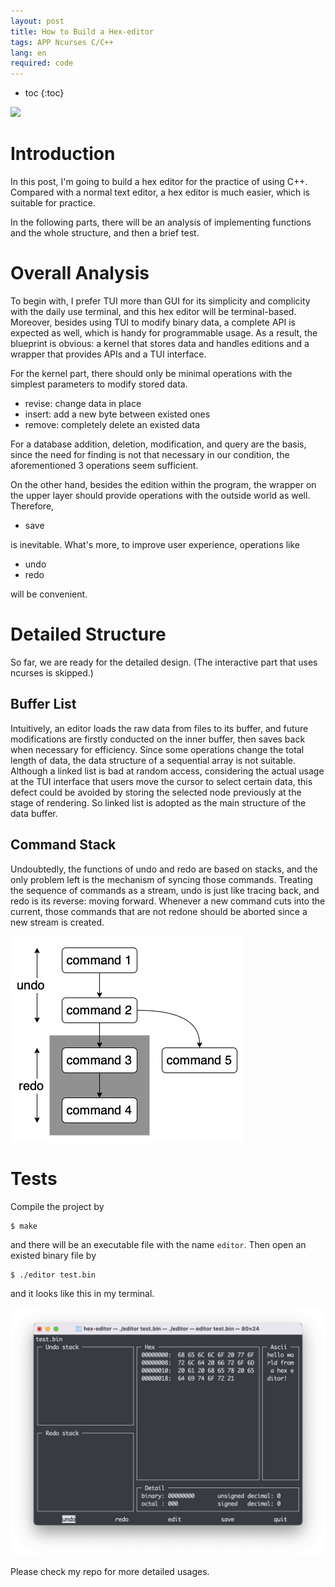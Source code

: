 ```yaml
---
layout: post
title: How to Build a Hex-editor
tags: APP Ncurses C/C++
lang: en
required: code
---
```


- toc
{:toc}

[![](https://github-readme-stats.vercel.app/api/pin/?username=PENG-AO&repo=Hex-editor&show_owner=true)](https://github.com/PENG-AO/Hex-editor)

# Introduction

In this post, I'm going to build a hex editor for the practice of using C++. Compared with a normal text editor, a hex editor is much easier, which is suitable for practice.

In the following parts, there will be an analysis of implementing functions and the whole structure, and then a brief test.

# Overall Analysis

To begin with, I prefer TUI more than GUI for its simplicity and complicity with the daily use terminal, and this hex editor will be terminal-based. Moreover, besides using TUI to modify binary data, a complete API is expected as well, which is handy for programmable usage. As a result, the blueprint is obvious: a kernel that stores data and handles editions and a wrapper that provides APIs and a TUI interface.

For the kernel part, there should only be minimal operations with the simplest parameters to modify stored data.

- revise: change data in place
- insert: add a new byte between existed ones
- remove: completely delete an existed data

For a database addition, deletion, modification, and query are the basis, since the need for finding is not that necessary in our condition, the aforementioned 3 operations seem sufficient.

On the other hand, besides the edition within the program, the wrapper on the upper layer should provide operations with the outside world as well. Therefore,

- save

is inevitable. What's more, to improve user experience, operations like

- undo
- redo

will be convenient.

# Detailed Structure

So far, we are ready for the detailed design. (The interactive part that uses ncurses is skipped.)

## Buffer List

Intuitively, an editor loads the raw data from files to its buffer, and future modifications are firstly conducted on the inner buffer, then saves back when necessary for efficiency. Since some operations change the total length of data, the data structure of a sequential array is not suitable. Although a linked list is bad at random access, considering the actual usage at the TUI interface that users move the cursor to select certain data, this defect could be avoided by storing the selected node previously at the stage of rendering. So linked list is adopted as the main structure of the data buffer.

## Command Stack

Undoubtedly, the functions of undo and redo are based on stacks, and the only problem left is the mechanism of syncing those commands. Treating the sequence of commands as a stream, undo is just like tracing back, and redo is its reverse: moving forward. Whenever a new command cuts into the current, those commands that are not redone should be aborted since a new stream is created.

<div class="img-frame"><img src="/assets/src/hex-editor/commands-flow.png"></div>

# Tests

Compile the project by

```shell
$ make
````

and there will be an executable file with the name `editor`. Then open an existed binary file by

```shell
$ ./editor test.bin
```

and it looks like this in my terminal.

<div class="img-frame"><img src="/assets/src/hex-editor/main-window.png"></div>

Please check my repo for more detailed usages.

